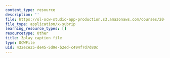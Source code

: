 ```yaml
---
content_type: resource
description: ''
file: https://ol-ocw-studio-app-production.s3.amazonaws.com/courses/20-219-becoming-the-next-bill-nye-writing-and-hosting-the-educational-show-january-iap-2015/432ece25de455d9eb2edc494f7d7d80c_XDBr39cwmbg.vtt
file_type: application/x-subrip
learning_resource_types: []
resourcetype: Other
title: 3play caption file
type: OCWFile
uid: 432ece25-de45-5d9e-b2ed-c494f7d7d80c
---
```

